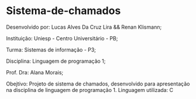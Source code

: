 # Sistema-de-chamados

Desenvolvido por: Lucas Alves Da Cruz Lira && Renan Klismann;

Instituição: Uniesp - Centro Universitário - PB;

Turma: Sistemas de informação - P3;

Disciplina: Linguagem de programação 1;

Prof. Dra: Alana Morais;

Obejtivo: Projeto de sistema de chamados, desenvolvido para apresentação na disciplina de linguagem de programação 1. Linguagem utilizada: C


